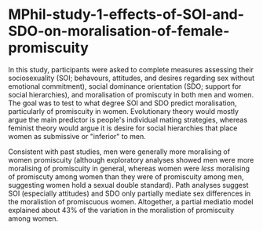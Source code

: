 # MPhil-study-1-effects-of-SOI-and-SDO-on-moralisation-of-female-promiscuity

In this study, participants were asked to complete measures assessing their sociosexuality (SOI; behavours, attitudes, and desires regarding sex without emotional commitment), social dominance orientation (SDO; support for social hierarchies), and moralisation of promiscuty in both men and women. The goal was to test to what degree SOI and SDO predict moralisation, particularly of promiscuity in women. Evolutionary theory would mostly argue the main predictor is people's individual mating strategies, whereas feminist theory would argue it is desire for social hierarchies that place women as submissive or "inferior" to men. 

Consistent with past studies, men were generally more moralising of women promiscuity (although exploratory analyses showed men were more moralising of promiscuity in general, whereas women were *less* moralising of promiscuty among women than they were of promiscuity among men, suggesting women hold a sexual double standard). Path analyses suggest SOI (especially attitudes) and SDO only partially mediate sex differences in the moralistion of promiscuous women. Altogether, a partial mediatio model explained about 43% of the variation in the moralistion of promiscuity among women.
